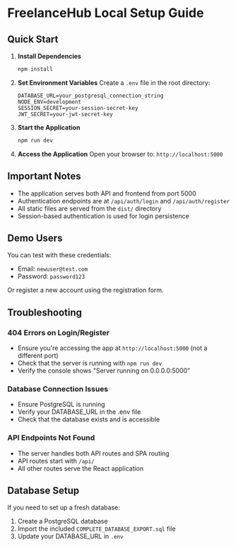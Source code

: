 # FreelanceHub Local Setup Guide

## Quick Start

1. **Install Dependencies**
   ```bash
   npm install
   ```

2. **Set Environment Variables**
   Create a `.env` file in the root directory:
   ```
   DATABASE_URL=your_postgresql_connection_string
   NODE_ENV=development
   SESSION_SECRET=your-session-secret-key
   JWT_SECRET=your-jwt-secret-key
   ```

3. **Start the Application**
   ```bash
   npm run dev
   ```

4. **Access the Application**
   Open your browser to: `http://localhost:5000`

## Important Notes

- The application serves both API and frontend from port 5000
- Authentication endpoints are at `/api/auth/login` and `/api/auth/register`
- All static files are served from the `dist/` directory
- Session-based authentication is used for login persistence

## Demo Users

You can test with these credentials:
- Email: `newuser@test.com`
- Password: `password123`

Or register a new account using the registration form.

## Troubleshooting

### 404 Errors on Login/Register
- Ensure you're accessing the app at `http://localhost:5000` (not a different port)
- Check that the server is running with `npm run dev`
- Verify the console shows "Server running on 0.0.0.0:5000"

### Database Connection Issues
- Ensure PostgreSQL is running
- Verify your DATABASE_URL in the .env file
- Check that the database exists and is accessible

### API Endpoints Not Found
- The server handles both API routes and SPA routing
- API routes start with `/api/`
- All other routes serve the React application

## Database Setup

If you need to set up a fresh database:
1. Create a PostgreSQL database
2. Import the included `COMPLETE_DATABASE_EXPORT.sql` file
3. Update your DATABASE_URL in `.env`